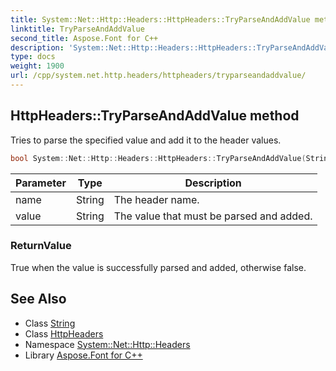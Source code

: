 ```yaml
---
title: System::Net::Http::Headers::HttpHeaders::TryParseAndAddValue method
linktitle: TryParseAndAddValue
second_title: Aspose.Font for C++
description: 'System::Net::Http::Headers::HttpHeaders::TryParseAndAddValue method. Tries to parse the specified value and add it to the header values in C++.'
type: docs
weight: 1900
url: /cpp/system.net.http.headers/httpheaders/tryparseandaddvalue/
---
```

## HttpHeaders::TryParseAndAddValue method


Tries to parse the specified value and add it to the header values.

```cpp
bool System::Net::Http::Headers::HttpHeaders::TryParseAndAddValue(String name, String value)
```


| Parameter | Type | Description |
| --- | --- | --- |
| name | String | The header name. |
| value | String | The value that must be parsed and added. |

### ReturnValue

True when the value is successfully parsed and added, otherwise false.

## See Also

* Class [String](../../../system/string/)
* Class [HttpHeaders](../)
* Namespace [System::Net::Http::Headers](../../)
* Library [Aspose.Font for C++](../../../)
